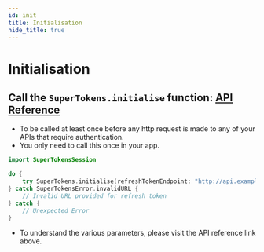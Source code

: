 ```yaml
---
id: init
title: Initialisation
hide_title: true
---
```


# Initialisation

## Call the ```SuperTokens.initialise``` function: [API Reference](./api-reference#supertokensinitialiserefreshtokenendpoint-string-sessionexpirystatuscode-int-nil-refreshapicustomheaders-nsdictionary-nsdictionary-throws)
- To be called at least once before any http request is made to any of your APIs that require authentication.
- You only need to call this once in your app.

```swift
import SuperTokensSession

do {
    try SuperTokens.initialise(refreshTokenEndpoint: "http://api.example.com/session/refresh", sessionExpiryStatusCode: 401, refreshAPICustomHeaders: NSDictionary())
} catch SuperTokensError.invalidURL {
    // Invalid URL provided for refresh token
} catch {
    // Unexpected Error
}
```
- To understand the various parameters, please visit the API reference link above.